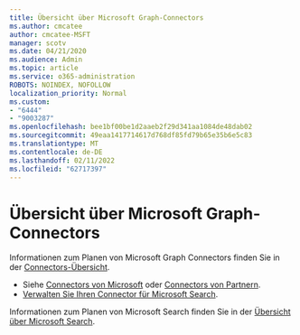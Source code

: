 ```yaml
---
title: Übersicht über Microsoft Graph-Connectors
ms.author: cmcatee
author: cmcatee-MSFT
manager: scotv
ms.date: 04/21/2020
ms.audience: Admin
ms.topic: article
ms.service: o365-administration
ROBOTS: NOINDEX, NOFOLLOW
localization_priority: Normal
ms.custom:
- "6444"
- "9003287"
ms.openlocfilehash: bee1bf00be1d2aaeb2f29d341aa1084de48dab02
ms.sourcegitcommit: 49eaa1417714617d768df85fd79b65e35b6e5c83
ms.translationtype: MT
ms.contentlocale: de-DE
ms.lasthandoff: 02/11/2022
ms.locfileid: "62717397"
---
```

# <a name="overview-of-microsoft-graph-connectors"></a>Übersicht über Microsoft Graph-Connectors

Informationen zum Planen von Microsoft Graph Connectors finden Sie in der [Connectors-Übersicht](https://docs.microsoft.com/microsoftsearch/connectors-overview).

- Siehe [Connectors von Microsoft](https://docs.microsoft.com/microsoftsearch/connectors-gallery#Microsoft) oder  [Connectors von Partnern](https://docs.microsoft.com/microsoftsearch/connectors-gallery#Partners).
- [Verwalten Sie Ihren Connector für Microsoft Search](https://docs.microsoft.com/microsoftsearch/manage-connector).

Informationen zum Planen von Microsoft Search finden Sie in der [Übersicht über Microsoft Search](https://docs.microsoft.com/microsoftsearch/overview-microsoft-search).
